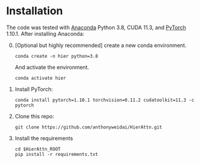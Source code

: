 # Installation

The code was tested with [Anaconda](https://www.anaconda.com/download) Python 3.8, CUDA 11.3, and [PyTorch]((http://pytorch.org/)) 1.10.1.
After installing Anaconda:

0. [Optional but highly recommended] create a new conda environment. 

    ~~~
    conda create -n hier python=3.8
    ~~~
    And activate the environment.
    
    ~~~
    conda activate hier
    ~~~

1. Install PyTorch:

    ~~~
    conda install pytorch=1.10.1 torchvision=0.11.2 cudatoolkit=11.3 -c pytorch
    ~~~

3. Clone this repo:

    ~~~
    git clone https://github.com/anthonyweidai/HierAttn.git
    ~~~

4. Install the requirements

    ~~~
    cd $HierAttn_ROOT
    pip install -r requirements.txt
    ~~~
    

